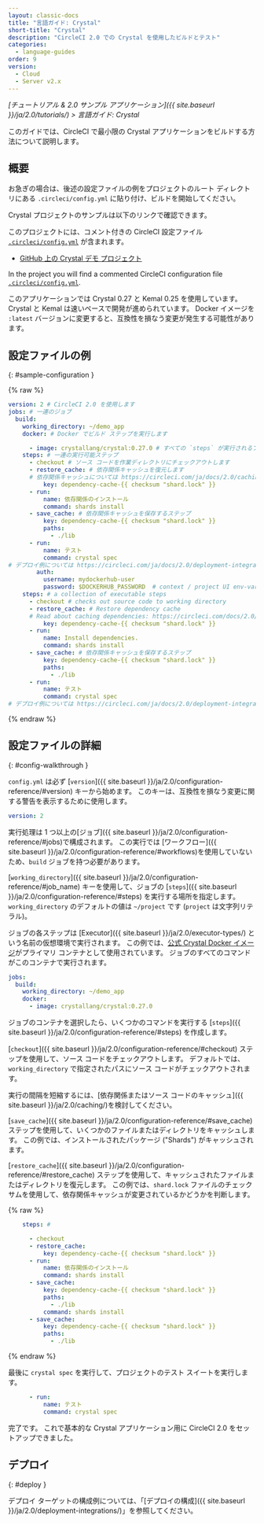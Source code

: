 ```yaml
---
layout: classic-docs
title: "言語ガイド: Crystal"
short-title: "Crystal"
description: "CircleCI 2.0 での Crystal を使用したビルドとテスト"
categories:
  - language-guides
order: 9
version:
  - Cloud
  - Server v2.x
---
```


*[チュートリアル & 2.0 サンプル アプリケーション]({{ site.baseurl }}/ja/2.0/tutorials/) > 言語ガイド: Crystal*

このガイドでは、CircleCI で最小限の Crystal アプリケーションをビルドする方法について説明します。

## 概要
お急ぎの場合は、後述の設定ファイルの例をプロジェクトのルート ディレクトリにある `.circleci/config.yml` に貼り付け、ビルドを開始してください。

Crystal プロジェクトのサンプルは以下のリンクで確認できます。

このプロジェクトには、コメント付きの CircleCI 設定ファイル <a href="https://github.com/CircleCI-Public/circleci-demo-crystal/blob/master/.circleci/config.yml" target="_blank"><code>.circleci/config.yml</code></a> が含まれます。

- <a href="https://github.com/CircleCI-Public/circleci-demo-crystal"
target="_blank">GitHub 上の Crystal デモ プロジェクト</a>

In the project you will find a commented CircleCI configuration file <a href="https://github.com/CircleCI-Public/circleci-demo-crystal/blob/master/.circleci/config.yml" target="_blank">`.circleci/config.yml`</a>.

このアプリケーションでは Crystal 0.27 と Kemal 0.25 を使用しています。 Crystal と Kemal は速いペースで開発が進められています。 Docker イメージを `:latest` バージョンに変更すると、互換性を損なう変更が発生する可能性があります。

## 設定ファイルの例
{: #sample-configuration }

{% raw %}
```yaml
version: 2 # CircleCI 2.0 を使用します
jobs: # 一連のジョブ
  build: 
    working_directory: ~/demo_app
    docker: # Docker でビルド ステップを実行します

      - image: crystallang/crystal:0.27.0 # すべての `steps` が実行されるプライマリ Docker コンテナ
    steps: # 一連の実行可能ステップ
      - checkout # ソース コードを作業ディレクトリにチェックアウトします
      - restore_cache: # 依存関係キャッシュを復元します
      # 依存関係キャッシュについては https://circleci.com/ja/docs/2.0/caching/ をお読みください
          key: dependency-cache-{{ checksum "shard.lock" }}
      - run:
          name: 依存関係のインストール
          command: shards install
      - save_cache: # 依存関係キャッシュを保存するステップ
          key: dependency-cache-{{ checksum "shard.lock" }}
          paths:
            - ./lib
      - run:
          name: テスト
          command: crystal spec
# デプロイ例については https://circleci.com/ja/docs/2.0/deployment-integrations/ を参照してください
        auth:
          username: mydockerhub-user
          password: $DOCKERHUB_PASSWORD  # context / project UI env-var reference
    steps: # a collection of executable steps
      - checkout # checks out source code to working directory
      - restore_cache: # Restore dependency cache
      # Read about caching dependencies: https://circleci.com/docs/2.0/caching/
          key: dependency-cache-{{ checksum "shard.lock" }}
      - run:
          name: Install dependencies.
          command: shards install
      - save_cache: # 依存関係キャッシュを保存するステップ
          key: dependency-cache-{{ checksum "shard.lock" }}
          paths:
            - ./lib
      - run:
          name: テスト
          command: crystal spec
# デプロイ例については https://circleci.com/ja/docs/2.0/deployment-integrations/ を参照してください
```
{% endraw %}

## 設定ファイルの詳細
{: #config-walkthrough }

`config.yml` は必ず [`version`]({{ site.baseurl }}/ja/2.0/configuration-reference/#version) キーから始めます。 このキーは、互換性を損なう変更に関する警告を表示するために使用します。

```yaml
version: 2
```

実行処理は 1 つ以上の[ジョブ]({{ site.baseurl }}/ja/2.0/configuration-reference/#jobs)で構成されます。 この実行では [ワークフロー]({{ site.baseurl }}/ja/2.0/configuration-reference/#workflows)を使用していないため、`build` ジョブを持つ必要があります。

[`working_directory`]({{ site.baseurl }}/ja/2.0/configuration-reference/#job_name) キーを使用して、ジョブの [`steps`]({{ site.baseurl }}/ja/2.0/configuration-reference/#steps) を実行する場所を指定します。 `working_directory` のデフォルトの値は `~/project` です (`project` は文字列リテラル)。

ジョブの各ステップは \[Executor\]({{ site.baseurl }}/ja/2.0/executor-types/) という名前の仮想環境で実行されます。 この例では、[公式 Crystal Docker イメージ](https://hub.docker.com/r/crystallang/crystal/)がプライマリ コンテナとして使用されています。 ジョブのすべてのコマンドがこのコンテナで実行されます。

```yaml
jobs:
  build: 
    working_directory: ~/demo_app
    docker:
      - image: crystallang/crystal:0.27.0
```

ジョブのコンテナを選択したら、いくつかのコマンドを実行する [`steps`]({{ site.baseurl }}/ja/2.0/configuration-reference/#steps) を作成します。

[`checkout`]({{ site.baseurl }}/ja/2.0/configuration-reference/#checkout) ステップを使用して、ソース コードをチェックアウトします。 デフォルトでは、`working_directory` で指定されたパスにソース コードがチェックアウトされます。

実行の間隔を短縮するには、[依存関係またはソース コードのキャッシュ]({{ site.baseurl }}/ja/2.0/caching/)を検討してください。

[`save_cache`]({{ site.baseurl }}/ja/2.0/configuration-reference/#save_cache) ステップを使用して、いくつかのファイルまたはディレクトリをキャッシュします。 この例では、インストールされたパッケージ ("Shards") がキャッシュされます。

[`restore_cache`]({{ site.baseurl }}/ja/2.0/configuration-reference/#restore_cache) ステップを使用して、キャッシュされたファイルまたはディレクトリを復元します。 この例では、`shard.lock` ファイルのチェックサムを使用して、依存関係キャッシュが変更されているかどうかを判断します。

{% raw %}
```yaml
    steps: #

      - checkout
      - restore_cache:
          key: dependency-cache-{{ checksum "shard.lock" }}
      - run:
          name: 依存関係のインストール
          command: shards install
      - save_cache:
          key: dependency-cache-{{ checksum "shard.lock" }}
          paths:
            - ./lib
          command: shards install
      - save_cache:
          key: dependency-cache-{{ checksum "shard.lock" }}
          paths:
            - ./lib
```
{% endraw %}

最後に `crystal spec` を実行して、プロジェクトのテスト スイートを実行します。

```yaml
      - run:
          name: テスト
          command: crystal spec
```

完了です。 これで基本的な Crystal アプリケーション用に CircleCI 2.0 をセットアップできました。

## デプロイ
{: #deploy }

デプロイ ターゲットの構成例については、「[デプロイの構成]({{ site.baseurl }}/ja/2.0/deployment-integrations/)」を参照してください。
